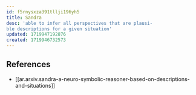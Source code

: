 ```yaml
---
id: f5rnysxza391tllji196yh5
title: Sandra
desc: 'able to infer all perspectives that are plausi-
ble descriptions for a given situation'
updated: 1719947192876
created: 1719946732573
---
```



## References

- [[ar.arxiv.sandra-a-neuro-symbolic-reasoner-based-on-descriptions-and-situations]]